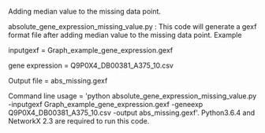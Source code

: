 


Adding median value to the missing data point.

absolute_gene_expression_missing_value.py : This code will generate a gexf format file after adding median value to the missing data point.
Example 

inputgexf = Graph_example_gene_expression.gexf

gene expression = Q9P0X4_DB00381_A375_10.csv

Output file = abs_missing.gexf

Command line usage = 'python absolute_gene_expression_missing_value.py -inputgexf Graph_example_gene_expression.gexf -geneexp Q9P0X4_DB00381_A375_10.csv -output abs_missing.gexf'. Python3.6.4 and NetworkX 2.3 are required to run this code.
